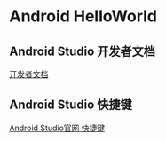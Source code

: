 # Android HelloWorld

## Android Studio 开发者文档

[开发者文档](https://developer.android.google.cn/studio/intro)

## Android Studio 快捷键

[Android Studio官网 快捷键](https://developer.android.google.cn/studio/intro/keyboard-shortcuts)

